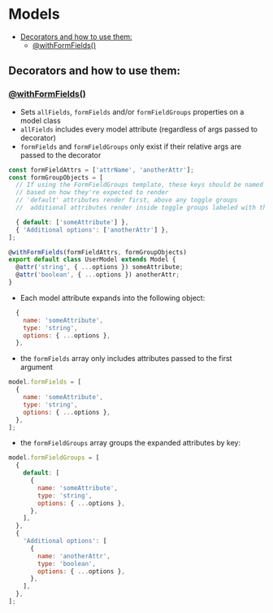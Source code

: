 # Models

<!-- START doctoc generated TOC please keep comment here to allow auto update -->
<!-- DON'T EDIT THIS SECTION, INSTEAD RE-RUN doctoc TO UPDATE -->

- [Decorators and how to use them:](#decorators-and-how-to-use-them)
  - [@withFormFields()](#withformfields)

<!-- END doctoc generated TOC please keep comment here to allow auto update -->

## Decorators and how to use them:

### [@withFormFields()](../app/decorators/model-form-fields.js)

- Sets `allFields`, `formFields` and/or `formFieldGroups` properties on a model class
- `allFields` includes every model attribute (regardless of args passed to decorator)
- `formFields` and `formFieldGroups` only exist if their relative args are passed to the decorator

```js
const formFieldAttrs = ['attrName', 'anotherAttr'];
const formGroupObjects = [
  // If using the FormFieldGroups template, these keys should be named
  // based on how they're expected to render
  // 'default' attributes render first, above any toggle groups
  //  additional attributes render inside toggle groups labeled with their key name

  { default: ['someAttribute'] },
  { 'Additional options': ['anotherAttr'] },
];

@withFormFields(formFieldAttrs, formGroupObjects)
export default class UserModel extends Model {
  @attr('string', { ...options }) someAttribute;
  @attr('boolean', { ...options }) anotherAttr;
}
```

- Each model attribute expands into the following object:

```js
  {
    name: 'someAttribute',
    type: 'string',
    options: { ...options },
  },
```

- the `formFields` array only includes attributes passed to the first argument

```js
model.formFields = [
  {
    name: 'someAttribute',
    type: 'string',
    options: { ...options },
  },
];
```

- the `formFieldGroups` array groups the expanded attributes by key:

```js
model.formFieldGroups = [
  {
    default: [
      {
        name: 'someAttribute',
        type: 'string',
        options: { ...options },
      },
    ],
  },
  {
    'Additional options': [
      {
        name: 'anotherAttr',
        type: 'boolean',
        options: { ...options },
      },
    ],
  },
];
```
